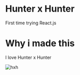 
# Hunter x Hunter
First time trying React.js

# Why i made this
I love Hunter x Hunter


![hxh](https://user-images.githubusercontent.com/76558546/115117128-ac658580-9fba-11eb-8857-5b41a82145bf.jpg)
